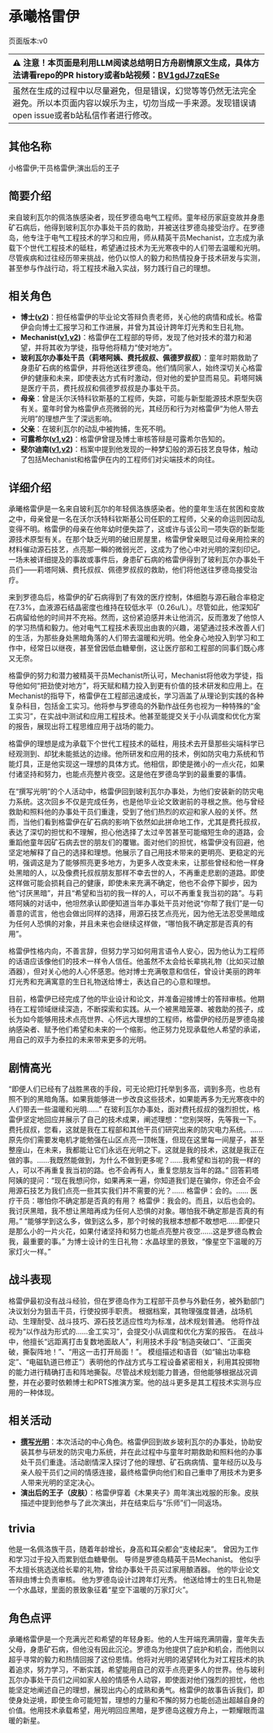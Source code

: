 # 承曦格雷伊
页面版本:v0
 

| :warning: 注意！本页面是利用LLM阅读总结明日方舟剧情原文生成，具体方法请看repo的PR history或者b站视频：[BV1gdJ7zqESe](https://www.bilibili.com/video/BV1gdJ7zqESe/)         |
|:----------------------------|
| 虽然在生成的过程中以尽量避免，但是错误，幻觉等等仍然无法完全避免。所以本页面内容以娱乐为主，切勿当成一手来源。发现错误请open issue或者b站私信作者进行修改。|



## 其他名称
小格雷伊;干员格雷伊;演出后的王子
## 简要介绍
来自玻利瓦尔的佩洛族感染者，现任罗德岛电气工程师。童年经历家庭变故并身患矿石病后，他得到玻利瓦尔办事处干员的救助，并被送往罗德岛接受治疗。在罗德岛，他专注于电气工程技术的学习和应用，师从精英干员Mechanist，立志成为承载下个世代工程技术的砥柱，希望通过技术为无光寒夜中的人们带去温暖和光明。尽管疾病和过往经历带来挑战，他仍以惊人的毅力和热情投身于技术研发与实测，甚至参与作战行动，将工程技术融入实战，努力践行自己的理想。
## 相关角色
-   **博士([v2](../char_v3/extended_char_bo_shi.md))**：担任格雷伊的毕业论文答辩负责老师，关心他的病情和成长。格雷伊会向博士汇报学习和工作进展，并曾为其设计跨年灯光秀和生日礼物。
-   **Mechanist([v1](char_610_acfend.md),[v2](../char_v3/char_610_acfend.md))**：格雷伊在工程部的导师，发现了他对技术的潜力和渴望，并将其收为学徒，指导他将精力“使对地方”。
-   **玻利瓦尔办事处干员（莉塔阿姨、费托叔叔、佩德罗叔叔）**：童年时期救助了身患矿石病的格雷伊，并将他送往罗德岛。他们情同家人，始终深切关心格雷伊的健康和未来，即使表达方式有时激动，但对他的爱护显而易见。莉塔阿姨是医疗干员，费托叔叔和佩德罗叔叔是办事处干员。
-   **母亲**：曾是沃尔沃特科钦斯基的工程师，失踪，可能与新型能源技术原型失窃有关。童年时曾为格雷伊点亮微弱的光，其经历和行为对格雷伊“为他人带去光明”的理想产生了深远影响。
-   **父亲**：在玻利瓦尔的动乱中被拘捕，生死不明。
-   **可露希尔([v1](extended_char_ke_lu_xi_er.md),[v2](../char_v3/extended_char_ke_lu_xi_er.md))**：格雷伊曾提及博士审核答辩是可露希尔告知的。
-   **斐尔迪南([v1](extended_char_fei_er_di_nan.md),[v2](../char_v3/extended_char_fei_er_di_nan.md))**：档案中提到他发现的一种梦幻般的源石技艺良导体，触动了包括Mechanist和格雷伊在内的工程师们对尖端技术的向往。
## 详细介绍
承曦格雷伊是一名来自玻利瓦尔的年轻佩洛族感染者。他的童年生活在贫困和变故之中，母亲曾是一名在沃尔沃特科钦斯基公司任职的工程师，父亲的命运则因动乱变得不明。格雷伊的母亲在他年幼时便失踪了，这或许与该公司一项失窃的新型能源技术原型有关。在那个缺乏光明的破旧房屋里，格雷伊曾亲眼见过母亲用捡来的材料催动源石技艺，点亮那一瞬的微弱光芒，这成为了他心中对光明的深刻印记。一场未被详细提及的事故或事件后，身患矿石病的格雷伊得到了玻利瓦尔办事处干员们——莉塔阿姨、费托叔叔、佩德罗叔叔的救助，他们将他送往罗德岛接受治疗。

来到罗德岛后，格雷伊的矿石病得到了有效的医疗控制，体细胞与源石融合率稳定在7.3%，血液源石结晶密度也维持在较低水平（0.26u/L）。尽管如此，他深知矿石病留给他的时间并不充裕。然而，这份紧迫感并未让他消沉，反而激发了他惊人的学习热情和毅力。他对电气工程技术表现出由衷的兴趣，渴望通过技术改善人们的生活，为那些身处黑暗角落的人们带去温暖和光明。他全身心地投入到学习和工作中，经常日以继夜，甚至曾因低血糖晕倒，这让医疗部和工程部的同事们既心疼又无奈。

格雷伊的努力和潜力被精英干员Mechanist所认可，Mechanist将他收为学徒，指导他如何“把劲使对地方”，将天赋和精力投入到更有价值的技术研发和应用上。在Mechanist的指导下，格雷伊在工程部迅速成长，学习涵盖了从理论到实践的各种复杂科目，包括金工实习。他将参与罗德岛的外勤作战任务也视为一种特殊的“金工实习”，在实战中测试和应用工程技术。他甚至能提交关于小队调度和优化方案的报告，展现出将工程思维应用于战场的能力。

格雷伊的理想是成为承载下个世代工程技术的砥柱，用技术去开垦那些尖端科学已经观测到、却犹未能抵达的边缘。他所研发和应用的技术，例如防灾电力系统和节能灯具，正是他实现这一理想的具体方式。他相信，即使是微小的一点火花，如果付诸坚持和努力，也能点亮整片夜空。这是他在罗德岛学到的最重要的事情。

在“撰写光明”的个人活动中，格雷伊回到玻利瓦尔办事处，为他们安装新的防灾电力系统。这次回乡不仅是完成任务，也是他毕业论文致谢前的寻根之旅。他与曾经救助和照料他的办事处干员们重逢，受到了他们热烈的欢迎和家人般的关怀。然而，当他们看到格雷伊在矿石病的影响下依然如此拼命地工作，尤其是费托叔叔，表达了深切的担忧和不理解，担心他选择了太过辛苦甚至可能缩短生命的道路，会重蹈他童年因矿石病去世的朋友们的覆辙。面对他们的担忧，格雷伊没有回避，他坚定地解释了自己的选择和理想。他展示了自己用技术带来的更明亮、更稳定的光明，强调这是为了能够照亮更多地方，为更多人改变未来，让那些曾经和他一样身处黑暗的人，以及像费托叔叔朋友那样不幸去世的人，不再重走悲剧的道路。即使这样做可能会损耗自己的健康，即使未来充满不确定，他也不会停下脚步，因为他“讨厌黑暗”，并且“希望和当初的我一样的人，可以不再重复我当初的路”。与莉塔阿姨的对话中，他坦然承认即便知道当年办事处干员对他说“你帮了我们”是一句善意的谎言，他也会做出同样的选择，用源石技艺点亮光，因为他无法忍受黑暗成为任何人恐惧的对象，并且未来也会继续这样做，“哪怕我不确定那是否真的有用”。

格雷伊性格内向，不善言辞，但努力学习如何用言语令人安心，因为他认为工程师的话语应该像他们的技术一样令人信任。他虽然不太会给长辈挑礼物（比如买过酿酒器），但对关心他的人心怀感恩。他对博士充满敬意和信任，曾设计美丽的跨年灯光秀和充满寓意的生日礼物送给博士，表达自己的心意和理想。

目前，格雷伊已经完成了他的毕业设计和论文，并准备迎接博士的答辩审核。他期待在工程领域继续深造，不断探索和实践。从一个被黑暗笼罩、被救助的孩子，成长为如今能够用技术点亮世界、心怀远大理想的工程师，格雷伊的经历是罗德岛接纳感染者、赋予他们希望和未来的一个缩影。他正努力兑现承载他人希望的承诺，用自己的双手为泰拉的未来带来更多的光明。
## 剧情高光
“即便人们已经有了战胜黑夜的手段，可无论把灯托举到多高，调到多亮，也总有照不到的黑暗角落。如果我能够进一步改良这些技术，如果能再多为无光寒夜中的人们带去一些温暖和光明......”
在玻利瓦尔办事处，面对费托叔叔的强烈担忧，格雷伊坚定地回应并展示了自己的技术成果，阐述理想：“您别哭呀，先等我一下。费托叔叔，您看，这就是我在工程部和其他干员们研究出来的防灾电力系统。......原先你们需要发电机才能勉强在山区点亮一顶帐篷，但现在这里每一间屋子，甚至整座山，在未来，我都能让它们永远在光明之下。这就是我的技术，这就是我正在做的事。......我既然能做到，为什么不做到更多呢？......我希望和当初的我一样的人，可以不再重复我当初的路。也不会再有人，重复您朋友当年的路。”
回答莉塔阿姨的提问：“现在我想问你，如果再来一遍，你知道我们是在骗你，你还会不会用源石技艺为我们点亮一些其实我们并不需要的光？...... 格雷伊：会的。...... 医疗干员：哪怕你不确定那是否真的有用？ 格雷伊：我会的。而且，以后也会的。我讨厌黑暗，我不想让黑暗再成为任何人恐惧的对象。哪怕我不确定那是否真的有用。”
“能够学到这么多，做到这么多，那个时候的我根本想都不敢想吧......即便只是那么小的一片火花，如果付诸坚持和努力也能点亮整片夜空......这是罗德岛教会我，最重要的事。”
为博士设计的生日礼物：水晶球里的景致，“像星空下温暖的万家灯火一样。”
## 战斗表现
格雷伊最初没有战斗经验，但在罗德岛作为工程部干员参与外勤任务，被外勤部门决议划分为狙击干员，行使投掷手职责。
根据档案，其物理强度普通，战场机动、生理耐受、战斗技巧、源石技艺适应性均为标准，战术规划普通。
他将作战视为“以作战为形式的......金工实习”，会提交小队调度和优化方案的报告。
在战斗中，他擅长“远距离打击复数地面敌人”，利用技术手段“制造突破口”、“正面突破，撕裂阵地！”、“用这一击打开局面！”。
模组描述和语音（如“输出功率稳定”、“电磁轨道已修正”）表明他的作战方式与工程设备紧密相关，利用其投掷物的能力进行精确打击和阵地撕裂。尽管战术规划能力普通，但他能够根据战况调整，并在必要时依赖博士和PRTS推演方案。他的战斗更多是其工程技术实测与应用的一种体现。
## 相关活动
-   **[撰写光明](../stories/story_greyy2_set_1.md)**：本次活动的中心角色。格雷伊回到故乡玻利瓦尔的办事处，协助安装其参与研发的防灾电力系统，并在此过程中与童年时期救助和照料他的办事处干员们重逢。活动剧情深入探讨了他的理想、矿石病病情、童年经历以及与亲人般干员们之间的情感连接，最终格雷伊向他们和自己重申了用技术为更多人带来光明的坚定决心。
-   **演出后的王子（皮肤）**：格雷伊穿着《木果夹子》周年演出戏服的形象。皮肤描述中提到他参与了此次演出，并在结束后与“乐师”们一同返场。
## trivia
他是一名佩洛族干员，随着年龄增长，身高和耳朵都会“支棱起来”。
曾因为工作和学习过于投入而累到低血糖晕倒。
导师是罗德岛精英干员Mechanist。
他似乎不太擅长挑选送给长辈的礼物，曾给办事处干员买过家用酿酒器。
他的毕业论文答辩由博士负责审核。
他为罗德岛设计过跨年灯光秀。
他送给博士的生日礼物是一个水晶球，里面的景致象征着“星空下温暖的万家灯火”。
## 角色点评
承曦格雷伊是一个充满光芒和希望的年轻身影。他的人生开端充满阴霾，童年失去父母，身患矿石病，但他没有因此沉沦。罗德岛为他提供了庇护和机会，而他则以超乎寻常的毅力和热情回报了这份恩情。他将对光明的渴望转化为对工程技术的执着追求，努力学习，不断实践，希望能用自己的双手点亮更多人的世界。他与玻利瓦尔办事处干员们之间如家人般的情感令人动容，即使面对他们强烈的担忧，他也能坚定地阐述自己的理想，展现出内心的成熟和勇气。格雷伊的故事告诉我们，即使身处逆境，即使生命可能短暂，理想的力量和不懈的努力也能创造出超越自身的价值。他用技术承载希望，用光明回应黑暗，是罗德岛这艘方舟上，一颗耀眼而温暖的新星。